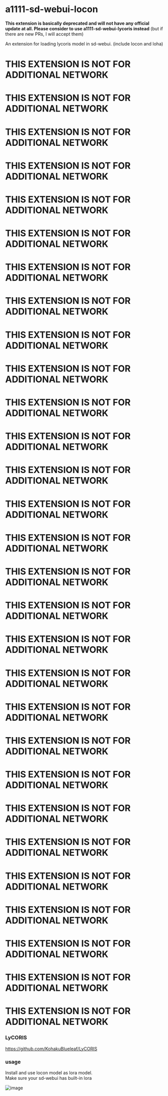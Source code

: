 # a1111-sd-webui-locon

**This extension is basically deprecated and will not have any official update at all. Please consider to use a1111-sd-webui-lycoris instead**
(but if there are new PRs, I will accept them)


An extension for loading lycoris model in sd-webui. (include locon and loha)

# THIS EXTENSION IS NOT FOR ADDITIONAL NETWORK
# THIS EXTENSION IS NOT FOR ADDITIONAL NETWORK
# THIS EXTENSION IS NOT FOR ADDITIONAL NETWORK
# THIS EXTENSION IS NOT FOR ADDITIONAL NETWORK
# THIS EXTENSION IS NOT FOR ADDITIONAL NETWORK
# THIS EXTENSION IS NOT FOR ADDITIONAL NETWORK
# THIS EXTENSION IS NOT FOR ADDITIONAL NETWORK
# THIS EXTENSION IS NOT FOR ADDITIONAL NETWORK
# THIS EXTENSION IS NOT FOR ADDITIONAL NETWORK
# THIS EXTENSION IS NOT FOR ADDITIONAL NETWORK
# THIS EXTENSION IS NOT FOR ADDITIONAL NETWORK
# THIS EXTENSION IS NOT FOR ADDITIONAL NETWORK
# THIS EXTENSION IS NOT FOR ADDITIONAL NETWORK
# THIS EXTENSION IS NOT FOR ADDITIONAL NETWORK
# THIS EXTENSION IS NOT FOR ADDITIONAL NETWORK
# THIS EXTENSION IS NOT FOR ADDITIONAL NETWORK
# THIS EXTENSION IS NOT FOR ADDITIONAL NETWORK
# THIS EXTENSION IS NOT FOR ADDITIONAL NETWORK
# THIS EXTENSION IS NOT FOR ADDITIONAL NETWORK
# THIS EXTENSION IS NOT FOR ADDITIONAL NETWORK
# THIS EXTENSION IS NOT FOR ADDITIONAL NETWORK
# THIS EXTENSION IS NOT FOR ADDITIONAL NETWORK
# THIS EXTENSION IS NOT FOR ADDITIONAL NETWORK
# THIS EXTENSION IS NOT FOR ADDITIONAL NETWORK
# THIS EXTENSION IS NOT FOR ADDITIONAL NETWORK
# THIS EXTENSION IS NOT FOR ADDITIONAL NETWORK
# THIS EXTENSION IS NOT FOR ADDITIONAL NETWORK
# THIS EXTENSION IS NOT FOR ADDITIONAL NETWORK
# THIS EXTENSION IS NOT FOR ADDITIONAL NETWORK

### LyCORIS
https://github.com/KohakuBlueleaf/LyCORIS

### usage
Install and use locon model as lora model. <br>
Make sure your sd-webui has built-in lora

![image](https://user-images.githubusercontent.com/59680068/222327303-9ba4f702-5821-48db-a849-337dce9b11bb.png)
